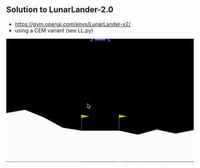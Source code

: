 Solution to LunarLander-2.0
---

* https://gym.openai.com/envs/LunarLander-v2/
* using a CEM variant (see LL.py)

![demo](demo/demo.gif)
